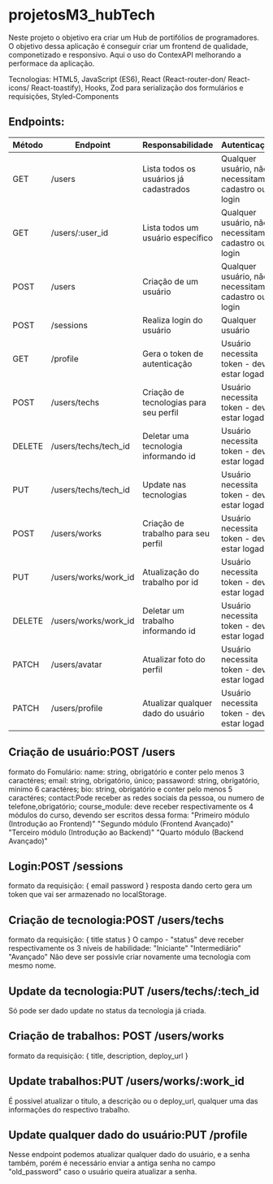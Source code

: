 # projetosM3_hubTech

Neste projeto o objetivo era criar um Hub de portifólios de programadores. O objetivo dessa aplicação é conseguir criar um frontend de qualidade, componetizado e responsivo.
Aqui o uso do ContexAPI melhorando a performace da aplicação.

Tecnologias: HTML5, JavaScript (ES6), React (React-router-don/ React-icons/ React-toastify), Hooks, Zod para serialização dos formulários e requisições, Styled-Components

## Endpoints:
| Método | Endpoint                   | Responsabilidade                                  | Autenticação                                       |
| ------ | -------------------------- | ------------------------------------------------- | -------------------------------------------------- |
| GET    | /users                     | Lista todos os usuários já cadastrados            | Qualquer usuário, não necessitam cadastro ou login |
| GET    | /users/:user_id            | Lista todos um usuário específico                 | Qualquer usuário, não necessitam cadastro ou login |
| POST   | /users                     | Criação de um usuário                             | Qualquer usuário, não necessitam cadastro ou login |
| POST   | /sessions                  | Realiza login do usuário                          | Qualquer usuário                                   |
| GET    | /profile                   | Gera o token de autenticação                      | Usuário necessita token - deve estar logado        |
| POST   | /users/techs               | Criação de tecnologias para seu perfil            | Usuário necessita token - deve estar logado        |
| DELETE | /users/techs/tech_id       | Deletar uma tecnologia informando id              | Usuário necessita token - deve estar logado        |
| PUT    | /users/techs/tech_id       | Update nas tecnologias                            | Usuário necessita token - deve estar logado        |
| POST   | /users/works               | Criação de trabalho para seu perfil               | Usuário necessita token - deve estar logado        |
| PUT    | /users/works/work_id       | Atualização do trabalho por id                    | Usuário necessita token - deve estar logado        |
| DELETE | /users/works/work_id       | Deletar um trabalho informando id                 | Usuário necessita token - deve estar logado        |
| PATCH  | /users/avatar              | Atualizar foto do perfil                          | Usuário necessita token - deve estar logado        |
| PATCH  | /users/profile             | Atualizar qualquer dado do usuário                | Usuário necessita token - deve estar logado        |

## Criação de usuário:POST /users
formato do Fomulário:
name: string, obrigatório e conter pelo menos 3 caractéres;
email: string, obrigatório, único;
passaword: string, obrigatório, minimo 6 caractéres;
bio: string, obrigatório e conter pelo menos 5 caractéres;
contact:Pode receber as redes sociais da pessoa, ou numero de telefone,obrigatório;
course_module: deve receber respectivamente os 4 módulos do curso, devendo ser escritos dessa forma:
"Primeiro módulo (Introdução ao Frontend)"
"Segundo módulo (Frontend Avançado)"
"Terceiro módulo (Introdução ao Backend)"
"Quarto módulo (Backend Avançado)"

## Login:POST /sessions
formato da requisição:
{
email
password
}
 resposta dando certo gera um token que vai ser armazenado no localStorage.
 
## Criação de tecnologia:POST /users/techs
formato da requisição:
{
title
status
}
O campo - "status" deve receber respectivamente os 3 níveis de habilidade:
"Iniciante"
"Intermediário"
"Avançado"
Não deve ser possivle criar novamente uma tecnologia com mesmo nome.

## Update da tecnologia:PUT /users/techs/:tech_id
Só pode ser dado update no status da tecnologia já criada.

## Criação de trabalhos: POST /users/works
formato da requisição:
{
title,
description,
deploy_url
}

## Update trabalhos:PUT /users/works/:work_id 
 É possivel atualizar o titulo, a descrição ou o deploy_url, qualquer uma das informações do respectivo trabalho.

## Update qualquer dado do usuário:PUT /profile
Nesse endpoint podemos atualizar qualquer dado do usuário, e a senha também, porém é necessário enviar a antiga senha no campo "old_password" caso o usuário queira atualizar a senha.
